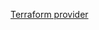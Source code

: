 [Terraform provider](https://github.com/sudheermuthyala/terraform-/tree/main/Docs/02-terraform-providers)